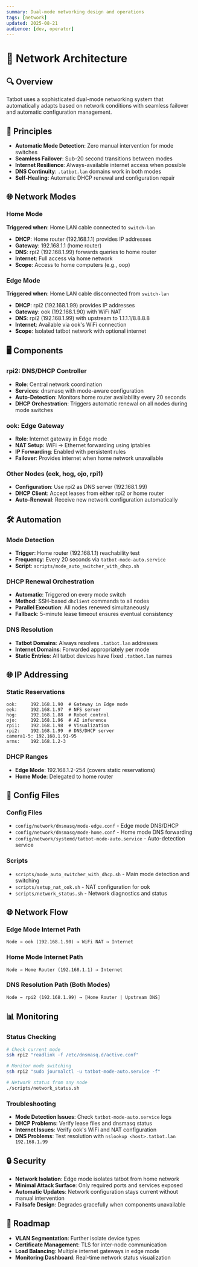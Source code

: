 ```yaml
---
summary: Dual-mode networking design and operations
tags: [network]
updated: 2025-08-21
audience: [dev, operator]
---
```


# 🔗 Network Architecture

## 🔍 Overview

Tatbot uses a sophisticated dual-mode networking system that automatically adapts based on network conditions with seamless failover and automatic configuration management.

## 🎨 Principles

- **Automatic Mode Detection**: Zero manual intervention for mode switches
- **Seamless Failover**: Sub-20 second transitions between modes
- **Internet Resilience**: Always-available internet access when possible
- **DNS Continuity**: `.tatbot.lan` domains work in both modes
- **Self-Healing**: Automatic DHCP renewal and configuration repair

## 🌐 Network Modes

### Home Mode
**Triggered when**: Home LAN cable connected to `switch-lan`

- **DHCP**: Home router (192.168.1.1) provides IP addresses
- **Gateway**: 192.168.1.1 (home router)
- **DNS**: rpi2 (192.168.1.99) forwards queries to home router
- **Internet**: Full access via home network
- **Scope**: Access to home computers (e.g., oop)

### Edge Mode
**Triggered when**: Home LAN cable disconnected from `switch-lan`

- **DHCP**: rpi2 (192.168.1.99) provides IP addresses
- **Gateway**: ook (192.168.1.90) with WiFi NAT
- **DNS**: rpi2 (192.168.1.99) with upstream to 1.1.1.1/8.8.8.8
- **Internet**: Available via ook's WiFi connection
- **Scope**: Isolated tatbot network with optional internet

## 🖥️ Components

### rpi2: DNS/DHCP Controller
- **Role**: Central network coordination
- **Services**: dnsmasq with mode-aware configuration
- **Auto-Detection**: Monitors home router availability every 20 seconds
- **DHCP Orchestration**: Triggers automatic renewal on all nodes during mode switches

### ook: Edge Gateway
- **Role**: Internet gateway in Edge mode
- **NAT Setup**: WiFi → Ethernet forwarding using iptables
- **IP Forwarding**: Enabled with persistent rules
- **Failover**: Provides internet when home network unavailable

### Other Nodes (eek, hog, ojo, rpi1)
- **Configuration**: Use rpi2 as DNS server (192.168.1.99)
- **DHCP Client**: Accept leases from either rpi2 or home router
- **Auto-Renewal**: Receive new network configuration automatically

## 🛠️ Automation

### Mode Detection
- **Trigger**: Home router (192.168.1.1) reachability test
- **Frequency**: Every 20 seconds via `tatbot-mode-auto.service`
- **Script**: `scripts/mode_auto_switcher_with_dhcp.sh`

### DHCP Renewal Orchestration
- **Automatic**: Triggered on every mode switch
- **Method**: SSH-based `dhclient` commands to all nodes
- **Parallel Execution**: All nodes renewed simultaneously
- **Fallback**: 5-minute lease timeout ensures eventual consistency

### DNS Resolution
- **Tatbot Domains**: Always resolves `.tatbot.lan` addresses
- **Internet Domains**: Forwarded appropriately per mode
- **Static Entries**: All tatbot devices have fixed `.tatbot.lan` names

## 🌐 IP Addressing

### Static Reservations
```text
ook:     192.168.1.90  # Gateway in Edge mode
eek:     192.168.1.97  # NFS server
hog:     192.168.1.88  # Robot control
ojo:     192.168.1.96  # AI inference
rpi1:    192.168.1.98  # Visualization
rpi2:    192.168.1.99  # DNS/DHCP server
camera1-5: 192.168.1.91-95
arms:    192.168.1.2-3
```

### DHCP Ranges
- **Edge Mode**: 192.168.1.2-254 (covers static reservations)
- **Home Mode**: Delegated to home router

## 📁 Config Files

### Config Files
- `config/network/dnsmasq/mode-edge.conf` - Edge mode DNS/DHCP
- `config/network/dnsmasq/mode-home.conf` - Home mode DNS forwarding  
- `config/network/systemd/tatbot-mode-auto.service` - Auto-detection service

### Scripts
- `scripts/mode_auto_switcher_with_dhcp.sh` - Main mode detection and switching
- `scripts/setup_nat_ook.sh` - NAT configuration for ook
- `scripts/network_status.sh` - Network diagnostics and status

## 🌐 Network Flow

### Edge Mode Internet Path
```text
Node → ook (192.168.1.90) → WiFi NAT → Internet
```

### Home Mode Internet Path  
```text
Node → Home Router (192.168.1.1) → Internet
```

### DNS Resolution Path (Both Modes)
```text
Node → rpi2 (192.168.1.99) → [Home Router | Upstream DNS]
```

## 📊 Monitoring

### Status Checking
```bash
# Check current mode
ssh rpi2 "readlink -f /etc/dnsmasq.d/active.conf"

# Monitor mode switching
ssh rpi2 "sudo journalctl -u tatbot-mode-auto.service -f"

# Network status from any node
./scripts/network_status.sh
```

### Troubleshooting
- **Mode Detection Issues**: Check `tatbot-mode-auto.service` logs
- **DHCP Problems**: Verify lease files and dnsmasq status  
- **Internet Issues**: Verify ook's WiFi and NAT configuration
- **DNS Problems**: Test resolution with `nslookup <host>.tatbot.lan 192.168.1.99`

## 🔒 Security

- **Network Isolation**: Edge mode isolates tatbot from home network
- **Minimal Attack Surface**: Only required ports and services exposed
- **Automatic Updates**: Network configuration stays current without manual intervention
- **Failsafe Design**: Degrades gracefully when components unavailable

## 🚀 Roadmap

- **VLAN Segmentation**: Further isolate device types
- **Certificate Management**: TLS for inter-node communication
- **Load Balancing**: Multiple internet gateways in edge mode
- **Monitoring Dashboard**: Real-time network status visualization
